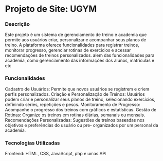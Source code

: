 


# Projeto de Site: UGYM 
### Descrição

Este projeto é um sistema de gerenciamento de treino e academia que permite aos usuários criar, personalizar e acompanhar seus planos de treino. A plataforma oferece funcionalidades para registrar treinos, monitorar progresso, gerenciar rotinas de exercícios e acessar recomendações de treinos personalizados.
alem das funcionalidades para academia, como gerenciamento das informações dos alunos, matriculas e etc

### Funcionalidades
Cadastro de Usuários: Permite que novos usuários se registrem e criem perfis personalizados.
Criação e Personalização de Treinos: Usuários podem criar e personalizar seus planos de treino, selecionando exercícios, definindo séries, repetições e pesos.
Monitoramento de Progresso: Acompanhe o progresso dos treinos com gráficos e estatísticas.
Gestão de Rotinas: Organize os treinos em rotinas diárias, semanais ou mensais.
Recomendações Personalizadas: Sugestões de treinos baseadas nos objetivos e preferências do usuário ou pre- organizados por um personal da academia.

### Tecnologias Utilizadas
Frontend: HTML, CSS, JavaScript, php e umas API
